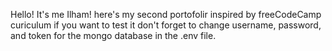 Hello! It's me Ilham!
here's my second portofolir inspired by freeCodeCamp curiculum
if you want to test it don't forget to change username, password, and token for the mongo database in the .env file.